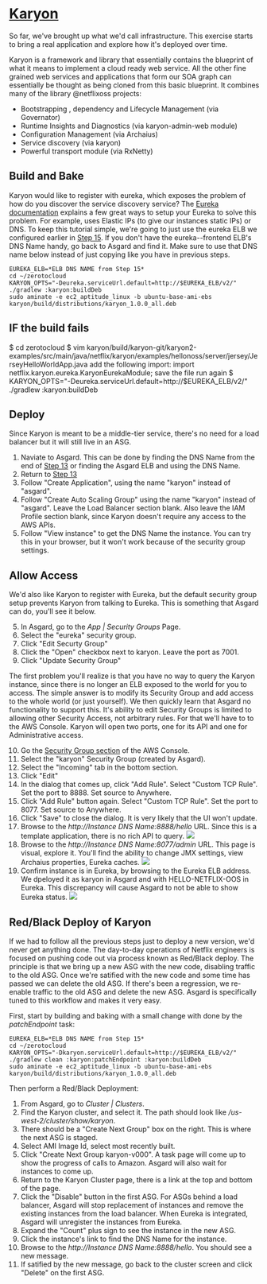 # [Karyon](https://github.com/Netflix/Karyon)

So far, we've brought up what we'd call infrastructure. This exercise starts to bring a real application and explore how it's deployed over time.

Karyon is a framework and library that essentially contains the blueprint of what it means to implement a cloud ready web service. 
All the other fine grained web services and applications that form our SOA graph can essentially be thought as being cloned from this basic blueprint.
It combines many of the library @netflixoss projects:

* Bootstrapping , dependency and Lifecycle Management (via Governator)
* Runtime Insights and Diagnostics (via karyon-admin-web module)
* Configuration Management (via Archaius)
* Service discovery (via karyon)
* Powerful transport module (via RxNetty)

## Build and Bake

Karyon would like to register with eureka, which exposes the problem of how do you discover the service discovery service? 
The <a href="https://github.com/Netflix/eureka/wiki/Configuring-Eureka-in-AWS-Cloud" target="_build">Eureka documentation</a> explains a few great ways to setup your Eureka to solve this problem.
For example, uses Elastic IPs (to give our instances static IPs) or DNS.
To keep this tutorial simple, we're going to just use the eureka ELB we configured earlier in [Step 15](tutorial/Eureka.md).
If you don't have the eureka--frontend ELB's DNS Name handy, go back to Asgard and find it.
Make sure to use that DNS name below instead of just copying like you have in previous steps.

    EUREKA_ELB=*ELB DNS NAME from Step 15*
    cd ~/zerotocloud
    KARYON_OPTS="-Deureka.serviceUrl.default=http://$EUREKA_ELB/v2/" ./gradlew :karyon:buildDeb
    sudo aminate -e ec2_aptitude_linux -b ubuntu-base-ami-ebs karyon/build/distributions/karyon_1.0.0_all.deb

## IF the build fails

$ cd zerotocloud
$ vim karyon/build/karyon-git/karyon2-examples/src/main/java/netflix/karyon/examples/hellonoss/server/jersey/JerseyHelloWorldApp.java
add the following import: import netflix.karyon.eureka.KaryonEurekaModule;
save the file
run again
$ KARYON_OPTS="-Deureka.serviceUrl.default=http://$EUREKA_ELB/v2/" ./gradlew :karyon:buildDeb

## Deploy

Since Karyon is meant to be a middle-tier service, there's no need for a load balancer but it will still live in an ASG.

1. Naviate to Asgard. This can be done by finding the DNS Name from the end of [Step 13](AsgardStandalone.md) or finding the Asgard ELB and using the DNS Name.
2. Return to [Step 13](AsgardStandalone.md)
2. Follow "Create Application", using the name "karyon" instead of "asgard".
4. Follow "Create Auto Scaling Group" using the name "karyon" instead of "asgard". Leave the Load Balancer section blank. Also leave the IAM Profile section blank, since Karyon doesn't require any access to the AWS APIs.
5. Follow "View instance" to get the DNS Name the instance. You can try this in your browser, but it won't work because of the security group settings.

## Allow Access

We'd also like Karyon to register with Eureka, but the default security group setup prevents Karyon from talking to Eureka. This is something that Asgard can do, you'll see it below.

5. In Asgard, go to the _App | Security Groups_ Page.
6. Select the "eureka" security group. 
7. Click "Edit Securty Group"
8. Click the "Open" checkbox next to karyon. Leave the port as 7001.
9. Click "Update Security Group"
 
The first problem you'll realize is that you have no way to query the Karyon instance, since there is no longer an ELB exposed to the world for you to access.
The simple answer is to modify its Security Group and add access to the whole world (or just yourself). 
We then quickly learn that Asgard no functionality to support this. 
It's ability to edit Security Groups is limited to allowing other Security Access, not arbitrary rules.
For that we'll have to to the AWS Console. Karyon will open two ports, one for its API and one for Administrative access.

10. Go the <a href="https://console.aws.amazon.com/ec2/v2/home?region=us-west-2#SecurityGroups:" target="_blank">Security Group section</a> of the AWS Console.
11. Select the "karyon" Security Group (created by Asgard).
12. Select the "Incoming" tab in the bottom section.
13. Click "Edit"
14. In the dialog that comes up, click "Add Rule". Select "Custom TCP Rule". Set the port to 8888. Set source to Anywhere.
15. Click "Add Rule" button again. Select "Custom TCP Rule". Set the port to 8077. Set source to Anywhere.
16. Click "Save" to close the dialog. It is very likely that the UI won't update.
17. Browse to the _http://*Instance DNS Name*:8888/hello_ URL. Since this is a template application, there is no rich API to query. ![](images/KaryonREST.png)
18. Browse to the _http://*Instance DNS Name*:8077/admin_ URL. This page is visual, explore it. You'll find the ability to change JMX settings, view Archaius properties, Eureka caches. ![](images/AdminUI.png)
19. Confirm instance is in Eureka, by browsing to the Eureka ELB address. We dpeloyed it as karyon in Asgard and with HELLO-NETFLIX-OOS in Eureka. This discrepancy will cause Asgard to not be able to show Eureka status. ![](images/Eureka-WithKaryon.png)

## Red/Black Deploy of Karyon

If we had to follow all the previous steps just to deploy a new version, we'd never get anything done. 
The day-to-day operations of Netflix engineers is focused on pushing code out via process known as Red/Black deploy.
The principle is that we bring up a new ASG with the new code, disabling traffic to the old ASG.
Once we're satified with the new code and some time has passed we can delete the old ASG.
If there's been a regression, we re-enable traffic to the old ASG and delete the new ASG.
Asgard is specifically tuned to this workflow and makes it very easy.

First, start by building and baking with a small change with done by the _patchEndpoint_ task:

    EUREKA_ELB=*ELB DNS NAME from Step 15*
    cd ~/zerotocloud
    KARYON_OPTS="-Dkaryon.serviceUrl.default=http://$EUREKA_ELB/v2/" ./gradlew clean :karyon:patchEndpoint :karyon:buildDeb
    sudo aminate -e ec2_aptitude_linux -b ubuntu-base-ami-ebs karyon/build/distributions/karyon_1.0.0_all.deb

Then perform a Red/Black Deployment:

1. From Asgard, go to _Cluster | Clusters_.
2. Find the Karyon cluster, and select it. The path should look like _/us-west-2/cluster/show/karyon_.
3. There should be a "Create Next Group" box on the right. This is where the next ASG is staged.
3. Select AMI Image Id, select most recently built.
4. Click "Create Next Group karyon-v000". A task page will come up to show the progress of calls to Amazon. Asgard will also wait for instances to come up.
5. Return to the Karyon Cluster page, there is a link at the top and bottom of the page.
6. Click the "Disable" button in the first ASG. For ASGs behind a load balancer, Asgard will stop replacement of instances and remove the existing instances from the load balancer. When Eureka is integrated, Asgard will unregister the instances from Eureka.
7. Expand the "Count" plus sign to see the instance in the new ASG.
8. Click the instance's link to find the DNS Name for the instance.
9. Browse to the _http://*Instance DNS Name*:8888/hello_. You should see a new message.
10. If satified by the new message, go back to the cluster screen and click "Delete" on the first ASG.
